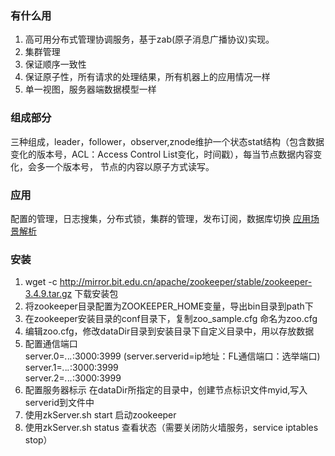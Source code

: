 ### 有什么用
1. 高可用分布式管理协调服务，基于zab(原子消息广播协议)实现。
2. 集群管理
3. 保证顺序一致性
4. 保证原子性，所有请求的处理结果，所有机器上的应用情况一样
5. 单一视图，服务器端数据模型一样

### 组成部分
三种组成，leader，follower，observer,znode维护一个状态stat结构（包含数据变化的版本号，ACL：Access Control List变化，时间戳），每当节点数据内容变化，会多一个版本号，
节点的内容以原子方式读写。

### 应用
配置的管理，日志搜集，分布式锁，集群的管理，发布订阅，数据库切换
[应用场景解析](http://www.cnblogs.com/leesf456/p/6036548.html)

### 安装
1. wget -c http://mirror.bit.edu.cn/apache/zookeeper/stable/zookeeper-3.4.9.tar.gz 下载安装包
2. 将zookeeper目录配置为ZOOKEEPER_HOME变量，导出bin目录到path下
3. 在zookeeper安装目录的conf目录下，复制zoo_sample.cfg 命名为zoo.cfg
4. 编辑zoo.cfg，修改dataDir目录到安装目录下自定义目录中，用以存放数据
5. 配置通信端口  
        server.0=*.*.*.*:3000:3999 (server.serverid=ip地址：FL通信端口：选举端口)  
        server.1=*.*.*.*:3000:3999  
        server.2=*.*.*.*:3000:3999  
6. 配置服务器标示
  在dataDir所指定的目录中，创建节点标识文件myid,写入serverid到文件中
7. 使用zkServer.sh start 启动zookeeper
8. 使用zkServer.sh status 查看状态（需要关闭防火墙服务，service iptables stop）

